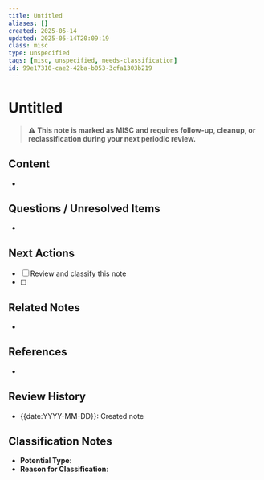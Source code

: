 ```yaml
---
title: Untitled
aliases: []
created: 2025-05-14
updated: 2025-05-14T20:09:19
class: misc
type: unspecified
tags: [misc, unspecified, needs-classification]
id: 99e17310-cae2-42ba-b053-3cfa1303b219
---
```

# Untitled


> **⚠️ This note is marked as MISC and requires follow-up, cleanup, or reclassification during your next periodic review.**

## Content
- 

## Questions / Unresolved Items
- 

## Next Actions
- [ ] Review and classify this note
- [ ] 

## Related Notes
- 

## References
- 

## Review History
- {{date:YYYY-MM-DD}}: Created note

## Classification Notes
- **Potential Type**: 
- **Reason for Classification**: 